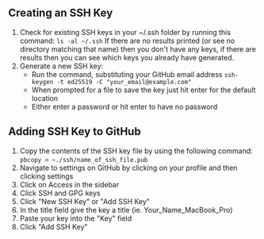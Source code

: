 ## Creating an SSH Key

1. Check for existing SSH keys in your ~/.ssh folder by running this command:
```ls -al ~/.ssh```
If there are no results printed (or see no directory matching that name) then you
don't have any keys, if there are results then you can see which keys you already have generated.
2. Generate a new SSH key:
    - Run the command, substituting your GitHub email address
    ```ssh-keygen -t ed25519 -C "your_email@example.com"``` 
    - When prompted for a file to save the key just hit enter for the default location
    - Either enter a password or hit enter to have no password

## Adding SSH Key to GitHub

1. Copy the contents of the SSH key file by using the following command:
```pbcopy < ~./ssh/name_of_ssh_file.pub```
2. Navigate to settings on GitHub by clicking on your profile and then clicking settings
3. Click on Access in the sidebar
4. Click SSH and GPG keys
5. Click "New SSH Key" or "Add SSH Key"
6. In the title field give the key a title (ie. Your_Name_MacBook_Pro)
7. Paste your key into the "Key" field
8. Click "Add SSH Key"
